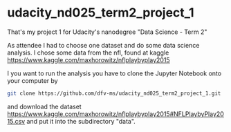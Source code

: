 # udacity_nd025_term2_project_1
That's my project 1 for Udacity's nanodegree "Data Science - Term 2"

As attendee I had to choose one dataset and do some data science analysis. 
I chose some data from the nfl, found at kaggle https://www.kaggle.com/maxhorowitz/nflplaybyplay2015

I you want to run the analysis you have to clone the Jupyter Notebook onto your computer by

```bash
git clone https://github.com/dfv-ms/udacity_nd025_term2_project_1.git
```

and download the dataset https://www.kaggle.com/maxhorowitz/nflplaybyplay2015#NFLPlaybyPlay2015.csv and put it into the subdirectory "data".

